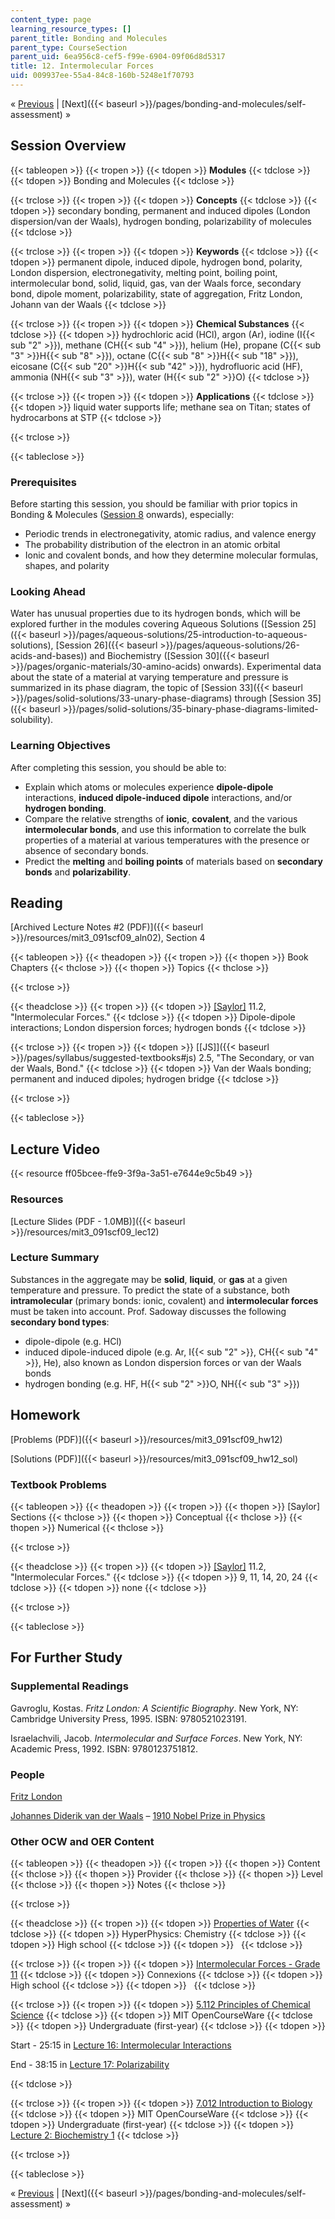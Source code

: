 ```yaml
---
content_type: page
learning_resource_types: []
parent_title: Bonding and Molecules
parent_type: CourseSection
parent_uid: 6ea956c8-cef5-f99e-6904-09f06d8d5317
title: 12. Intermolecular Forces
uid: 009937ee-55a4-84c8-160b-5248e1f70793
---
```


« [Previous](/courses/materials-science-and-engineering/3-091sc-introduction-to-solid-state-chemistry-fall-2010/bonding-and-molecules/11.-the-shapes-of-molecules) | [Next]({{< baseurl >}}/pages/bonding-and-molecules/self-assessment) »

Session Overview
----------------

{{< tableopen >}}
{{< tropen >}}
{{< tdopen >}}
**Modules**
{{< tdclose >}}
{{< tdopen >}}
Bonding and Molecules
{{< tdclose >}}

{{< trclose >}}
{{< tropen >}}
{{< tdopen >}}
**Concepts**
{{< tdclose >}}
{{< tdopen >}}
secondary bonding, permanent and induced dipoles (London dispersion/van der Waals), hydrogen bonding, polarizability of molecules
{{< tdclose >}}

{{< trclose >}}
{{< tropen >}}
{{< tdopen >}}
**Keywords**
{{< tdclose >}}
{{< tdopen >}}
permanent dipole, induced dipole, hydrogen bond, polarity, London dispersion, electronegativity, melting point, boiling point, intermolecular bond, solid, liquid, gas, van der Waals force, secondary bond, dipole moment, polarizability, state of aggregation, Fritz London, Johann van der Waals
{{< tdclose >}}

{{< trclose >}}
{{< tropen >}}
{{< tdopen >}}
**Chemical Substances**
{{< tdclose >}}
{{< tdopen >}}
hydrochloric acid (HCl), argon (Ar), iodine (I{{< sub "2" >}}), methane (CH{{< sub "4" >}}), helium (He), propane (C{{< sub "3" >}}H{{< sub "8" >}}), octane (C{{< sub "8" >}}H{{< sub "18" >}}), eicosane (C{{< sub "20" >}}H{{< sub "42" >}}), hydrofluoric acid (HF), ammonia (NH{{< sub "3" >}}), water (H{{< sub "2" >}}O)
{{< tdclose >}}

{{< trclose >}}
{{< tropen >}}
{{< tdopen >}}
**Applications**
{{< tdclose >}}
{{< tdopen >}}
liquid water supports life; methane sea on Titan; states of hydrocarbons at STP
{{< tdclose >}}

{{< trclose >}}

{{< tableclose >}}

### Prerequisites

Before starting this session, you should be familiar with prior topics in Bonding & Molecules ([Session 8](/courses/materials-science-and-engineering/3-091sc-introduction-to-solid-state-chemistry-fall-2010/bonding-and-molecules/8.-ionic-crystals-born-haber-cycle) onwards), especially:

*   Periodic trends in electronegativity, atomic radius, and valence energy
*   The probability distribution of the electron in an atomic orbital
*   Ionic and covalent bonds, and how they determine molecular formulas, shapes, and polarity

### Looking Ahead

Water has unusual properties due to its hydrogen bonds, which will be explored further in the modules covering Aqueous Solutions ([Session 25]({{< baseurl >}}/pages/aqueous-solutions/25-introduction-to-aqueous-solutions), [Session 26]({{< baseurl >}}/pages/aqueous-solutions/26-acids-and-bases)) and Biochemistry ([Session 30]({{< baseurl >}}/pages/organic-materials/30-amino-acids) onwards). Experimental data about the state of a material at varying temperature and pressure is summarized in its phase diagram, the topic of [Session 33]({{< baseurl >}}/pages/solid-solutions/33-unary-phase-diagrams) through [Session 35]({{< baseurl >}}/pages/solid-solutions/35-binary-phase-diagrams-limited-solubility).

### Learning Objectives

After completing this session, you should be able to:

*   Explain which atoms or molecules experience **dipole-dipole** interactions, **induced dipole-induced dipole** interactions, and/or **hydrogen bonding**.
*   Compare the relative strengths of **ionic**, **covalent**, and the various **intermolecular bonds**, and use this information to correlate the bulk properties of a material at various temperatures with the presence or absence of secondary bonds.
*   Predict the **melting** and **boiling points** of materials based on **secondary bonds** and **polarizability**.

Reading
-------

[Archived Lecture Notes #2 (PDF)]({{< baseurl >}}/resources/mit3_091scf09_aln02), Section 4

{{< tableopen >}}
{{< theadopen >}}
{{< tropen >}}
{{< thopen >}}
Book Chapters
{{< thclose >}}
{{< thopen >}}
Topics
{{< thclose >}}

{{< trclose >}}

{{< theadclose >}}
{{< tropen >}}
{{< tdopen >}}
[\[Saylor\]](https://saylordotorg.github.io/text_general-chemistry-principles-patterns-and-applications-v1.0/s15-02-intermolecular-forces.html) 11.2, "Intermolecular Forces."
{{< tdclose >}}
{{< tdopen >}}
Dipole-dipole interactions; London dispersion forces; hydrogen bonds
{{< tdclose >}}

{{< trclose >}}
{{< tropen >}}
{{< tdopen >}}
[\[JS\]]({{< baseurl >}}/pages/syllabus/suggested-textbooks#js) 2.5, "The Secondary, or van der Waals, Bond."
{{< tdclose >}}
{{< tdopen >}}
Van der Waals bonding; permanent and induced dipoles; hydrogen bridge
{{< tdclose >}}

{{< trclose >}}

{{< tableclose >}}

Lecture Video
-------------

{{< resource ff05bcee-ffe9-3f9a-3a51-e7644e9c5b49 >}}

### Resources

[Lecture Slides (PDF - 1.0MB)]({{< baseurl >}}/resources/mit3_091scf09_lec12)

### Lecture Summary

Substances in the aggregate may be **solid**, **liquid**, or **gas** at a given temperature and pressure. To predict the state of a substance, both **intramolecular** (primary bonds: ionic, covalent) and **intermolecular forces** must be taken into account. Prof. Sadoway discusses the following **secondary bond types**:

*   dipole-dipole (e.g. HCl)
*   induced dipole-induced dipole (e.g. Ar, I{{< sub "2" >}}, CH{{< sub "4" >}}, He), also known as London dispersion forces or van der Waals bonds
*   hydrogen bonding (e.g. HF, H{{< sub "2" >}}O, NH{{< sub "3" >}})

Homework
--------

[Problems (PDF)]({{< baseurl >}}/resources/mit3_091scf09_hw12)

[Solutions (PDF)]({{< baseurl >}}/resources/mit3_091scf09_hw12_sol)

### Textbook Problems

{{< tableopen >}}
{{< theadopen >}}
{{< tropen >}}
{{< thopen >}}
\[Saylor\] Sections
{{< thclose >}}
{{< thopen >}}
Conceptual
{{< thclose >}}
{{< thopen >}}
Numerical
{{< thclose >}}

{{< trclose >}}

{{< theadclose >}}
{{< tropen >}}
{{< tdopen >}}
[\[Saylor\]](https://saylordotorg.github.io/text_general-chemistry-principles-patterns-and-applications-v1.0/s15-02-intermolecular-forces.html) 11.2, "Intermolecular Forces."
{{< tdclose >}}
{{< tdopen >}}
9, 11, 14, 20, 24
{{< tdclose >}}
{{< tdopen >}}
none
{{< tdclose >}}

{{< trclose >}}

{{< tableclose >}}

For Further Study
-----------------

### Supplemental Readings

Gavroglu, Kostas. _Fritz London: A Scientific Biography_. New York, NY: Cambridge University Press, 1995. ISBN: 9780521023191.

Israelachvili, Jacob. _Intermolecular and Surface Forces_. New York, NY: Academic Press, 1992. ISBN: 9780123751812.

### People

[Fritz London](http://en.wikipedia.org/wiki/Fritz_London)

[Johannes Diderik van der Waals](http://en.wikipedia.org/wiki/Johannes_Diderik_van_der_Waals) – [1910 Nobel Prize in Physics](http://nobelprize.org/nobel_prizes/physics/laureates/1910/)

### Other OCW and OER Content

{{< tableopen >}}
{{< theadopen >}}
{{< tropen >}}
{{< thopen >}}
Content
{{< thclose >}}
{{< thopen >}}
Provider
{{< thclose >}}
{{< thopen >}}
Level
{{< thclose >}}
{{< thopen >}}
Notes
{{< thclose >}}

{{< trclose >}}

{{< theadclose >}}
{{< tropen >}}
{{< tdopen >}}
[Properties of Water](http://hyperphysics.phy-astr.gsu.edu/hbase/chemical/watercon.html#c1)
{{< tdclose >}}
{{< tdopen >}}
HyperPhysics: Chemistry
{{< tdclose >}}
{{< tdopen >}}
High school
{{< tdclose >}}
{{< tdopen >}}
 
{{< tdclose >}}

{{< trclose >}}
{{< tropen >}}
{{< tdopen >}}
[Intermolecular Forces - Grade 11](http://cnx.org/content/m35864/latest/)
{{< tdclose >}}
{{< tdopen >}}
Connexions
{{< tdclose >}}
{{< tdopen >}}
High school
{{< tdclose >}}
{{< tdopen >}}
 
{{< tdclose >}}

{{< trclose >}}
{{< tropen >}}
{{< tdopen >}}
[5.112 Principles of Chemical Science](/courses/5-112-principles-of-chemical-science-fall-2005)
{{< tdclose >}}
{{< tdopen >}}
MIT OpenCourseWare
{{< tdclose >}}
{{< tdopen >}}
Undergraduate (first-year)
{{< tdclose >}}
{{< tdopen >}}


Start - 25:15 in [Lecture 16: Intermolecular Interactions](/courses/5-112-principles-of-chemical-science-fall-2005/pages/video-lectures/lecture-16-intermolecular-interactions)

End - 38:15 in [Lecture 17: Polarizability](/courses/5-112-principles-of-chemical-science-fall-2005/pages/video-lectures/lecture-17-polarizability)


{{< tdclose >}}

{{< trclose >}}
{{< tropen >}}
{{< tdopen >}}
[7.012 Introduction to Biology](/courses/7-012-introduction-to-biology-fall-2004)
{{< tdclose >}}
{{< tdopen >}}
MIT OpenCourseWare
{{< tdclose >}}
{{< tdopen >}}
Undergraduate (first-year)
{{< tdclose >}}
{{< tdopen >}}
[Lecture 2: Biochemistry 1](/courses/7-012-introduction-to-biology-fall-2004/pages/video-lectures/lecture-2-biochemistry-1)
{{< tdclose >}}

{{< trclose >}}

{{< tableclose >}}

« [Previous](/courses/materials-science-and-engineering/3-091sc-introduction-to-solid-state-chemistry-fall-2010/bonding-and-molecules/11.-the-shapes-of-molecules) | [Next]({{< baseurl >}}/pages/bonding-and-molecules/self-assessment) »